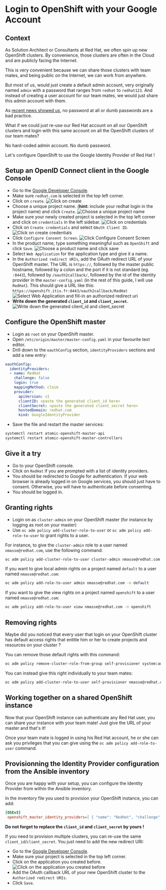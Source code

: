 # Login to OpenShift with your Google Account

## Context

As Solution Architect or Consultants at Red Hat, we often spin up new OpenShift
clusters. By convenience, those clusters are often in the Cloud and are publicly
facing the Internet.

This is very convenient because we can share those clusters with team mates, and
being public on the Internet, we can work from anywhere.

But most of us, would just create a default admin account, very originally named
`admin` with a password that ranges from `redhat` to `redhat123`.
And instead of creating a user account for our team mates, we would just share
this admin account with them.

As [recent news showed us](https://www.wired.com/story/cryptojacking-tesla-amazon-cloud/),
no password at all or dumb passwords are a bad practice.

What if we could just re-use our Red Hat account on all our OpenShift clusters
and login with this same account on all the OpenShift clusters of our team mates?

No hard-coded admin account. No dumb password.

Let's configure OpenShift to use the Google Identity Provider of Red Hat !

## Setup an OpenID Connect client in the Google Console

- Go to the [Google Developer Console](https://console.developers.google.com/projectselector/apis/dashboard?folder&organizationId=54643501348).
- Make sure `redhat.com` is selected in the top left corner.
- Click on `create`.
  ![Click on create](images/oidc1.png)
- Choose a unique project name. (**hint:** include your redhat login in the project name)
  and click `Create`.
  ![Choose a unique project name](images/oidc2.png)
- Make sure your newly created project is selected in the top left corner and
  click on `credentials` in the left sidebar.
  ![Click on credentials](images/oidc3.png)
- Click on `Create credentials` and select `OAuth Client ID`.
  ![Click on create credentials](images/oidc5.png)
- Click `Configure Consent Screen`.
  ![Click Configure Consent Screen](images/oidc6.png)
- In the product name, type something meaningful such as `OpenShift` and click `Save`.
  ![Choose a product name and click save](images/oidc7.png)
- Select `Web Application` for the application type and give it a name.
- In the `Authorized redirect URIs`, add the OAuth redirect URL of your OpenShift master.
  The URL is `https://`, followed by the master public hostname, followed
  by a colon and the port if it is not standard (eg. `:8443`), followed by `/oauth2callback/`,
  followed by the id of the identity provider in the `master-config.yaml`
  (in the rest of this guide, I will use `RedHat`).
  This should give a URL like this: `https://openshift.itix.fr:8443/oauth2callback/RedHat`
  ![Select Web Application and fill-in an authorized redirect uri](images/oidc8.png)
- **Write down the generated `client_id` and `client_secret`.**
  ![Write down the generated client_id and client_secret](images/oidc9.png)

## Configure the OpenShift master

- Login as `root` on your OpenShift master.
- Open `/etc/origin/master/master-config.yaml` in your favourite text editor.
- Drill down to the `oauthConfig` section, `identityProviders` sections and
  add a new entry:

```yaml
oauthConfig:
  identityProviders:
  - name: RedHat
    challenge: false
    login: true
    mappingMethod: claim
    provider:
      apiVersion: v1
      clientID: <paste the generated client_id here>
      clientSecret: <paste the generated client_secret here>
      hostedDomain: redhat.com
      kind: GoogleIdentityProvider
```

- Save the file and restart the master services:

```sh
systemctl restart atomic-openshift-master-api
systemctl restart atomic-openshift-master-controllers
```

## Give it a try

- Go to your OpenShift console.
- Click on `RedHat` if you are prompted with a list of identity providers.
- You should be redirected to Google for authentication. If your web browser is already logged in on Google services, you should just have to consent. Otherwise, you will have to authenticate before consenting.
- You should be logged in.

## Granting rights

- Login on as `cluster-admin` on your OpenShift master (for instance by logging as root on your master)
- Use `oc adm policy add-cluster-role-to-user` or `oc adm policy add-role-to-user` to grant rights to a user.

For instance, to give the `cluster-admin` role to a user named `nmasse@redhat.com`, use the following command:

```sh
oc adm policy add-cluster-role-to-user cluster-admin nmasse@redhat.com
```

If you want to give local admin rights on a project named `default` to a user named `nmasse@redhat.com`:

```sh
oc adm policy add-role-to-user admin nmasse@redhat.com -n default
```

If you want to give the view rights on a project named `openshift` to a user named `nmasse@redhat.com`:

```sh
oc adm policy add-role-to-user view nmasse@redhat.com -n openshift
```

## Removing rights

Maybe did you noticed that every user that login on your OpenShift cluster has
default access rights that entitle him or her to create projects and resources
on your cluster ?

You can remove those default rights with this command:

```sh
oc adm policy remove-cluster-role-from-group self-provisioner system:authenticated:oauth
```

You can instead give this right individually to your team mates:

```sh
oc adm policy add-cluster-role-to-user self-provisioner nmasse@redhat.com
```

## Working together on a shared OpenShift instance

Now that your OpenShift instance can authenticate any Red Hat user, you can
share your instance with your team mate! Just give the URL of your master and that's it!

Once your team mate is logged in using his Red Hat account, he or she can ask you privileges
that you can give using the `oc adm policy add-role-to-user` command.

## Provisionning the Identity Provider configuration from the Ansible inventory

Once you are happy with your setup, you can configure the Identity Provider from
within the Ansible inventory.

In the inventory file you used to provision your OpenShift instance, you can
add:

```ini
[OSEv3]
 openshift_master_identity_providers=[ { "name": "RedHat", "challenge": false, "login": true, "mappingMethod": "claim", "provider": { "apiVersion": "v1", "clientID": "<paste the generated client_id here>", "clientSecret": "<paste the generated client_secret here>", "hostedDomain": "redhat.com", "kind": "GoogleIdentityProvider" } } ]
```

**Do not forget to replace the `client_id` and `client_secret` by yours !**

If you need to provision multiple clusters, you can re-use the same `client_id`/`client_secret`.
You just need to add the new redirect URI:

- Go to the [Google Developer Console](https://console.developers.google.com/apis/credentials).
- Make sure your project is selected in the top left corner.
- Click on the application you created before.
  ![Click on the application you created before](images/oidc10.png)
- Add the OAuth callback URL of your new OpenShift cluster to the `Authorized redirect URIs`.
- Click `Save`.
